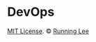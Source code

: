 # DevOps














[MIT License](https://opensource.org/licenses/mit-license.html). ©  [Running Lee](mailto:lihui870920@gmail.com)